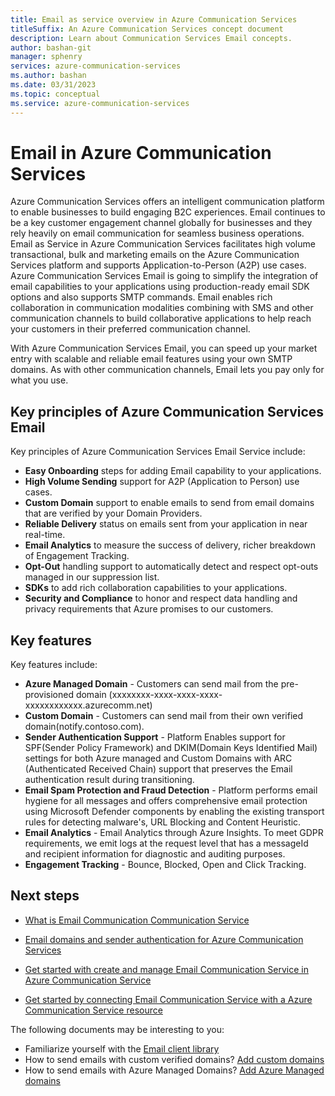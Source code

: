 ```yaml
---
title: Email as service overview in Azure Communication Services
titleSuffix: An Azure Communication Services concept document
description: Learn about Communication Services Email concepts.
author: bashan-git
manager: sphenry
services: azure-communication-services
ms.author: bashan
ms.date: 03/31/2023
ms.topic: conceptual
ms.service: azure-communication-services
---
```

# Email in Azure Communication Services

Azure Communication Services offers an intelligent communication platform to enable businesses to build engaging B2C experiences. Email continues to be a key customer engagement channel globally for businesses and they rely heavily on email communication for seamless business operations. Email as Service in Azure Communication Services facilitates high volume transactional, bulk and marketing emails on the Azure Communication Services platform and supports Application-to-Person (A2P) use cases. Azure Communication Services Email is going to simplify the integration of email capabilities to your applications using production-ready email SDK options and also supports SMTP commands. Email enables rich collaboration in communication modalities combining with SMS and other communication channels to build collaborative applications to help reach your customers in their preferred communication channel.

With Azure Communication Services Email, you can speed up your market entry with scalable and reliable email features using your own SMTP domains. As with other communication channels, Email lets you pay only for what you use.

## Key principles of Azure Communication Services Email
Key principles of Azure Communication Services Email Service include:

- **Easy Onboarding** steps for adding Email capability to your applications.
- **High Volume Sending** support for A2P (Application to Person) use cases.
- **Custom Domain** support to enable emails to send from email domains that are verified by your Domain Providers.
- **Reliable Delivery** status on emails sent from your application in near real-time.
- **Email Analytics** to measure the success of delivery, richer breakdown of  Engagement Tracking.
- **Opt-Out** handling support to automatically detect and respect opt-outs managed in our suppression list.
- **SDKs** to add rich collaboration capabilities to your applications.
- **Security and Compliance** to honor and respect data handling and privacy requirements that Azure promises to our customers. 

## Key features
Key features include:

- **Azure Managed Domain** - Customers can send mail from the pre-provisioned domain (xxxxxxxx-xxxx-xxxx-xxxx-xxxxxxxxxxxx.azurecomm.net) 
- **Custom Domain** - 	Customers can send mail from their own verified domain(notify.contoso.com).
- **Sender Authentication Support** - 	Platform Enables support for SPF(Sender Policy Framework) and DKIM(Domain Keys Identified Mail) settings for both Azure managed and Custom Domains with ARC (Authenticated Received Chain) support that preserves the Email authentication result during transitioning.
- **Email Spam Protection and Fraud Detection** - Platform performs email hygiene for all messages and offers comprehensive email protection using Microsoft Defender components by enabling the existing transport rules for detecting malware's, URL Blocking and Content Heuristic. 
- **Email Analytics** -	 Email Analytics through Azure Insights. To meet GDPR requirements, we emit logs at the request level that has a messageId and recipient information for diagnostic and auditing purposes. 
- **Engagement Tracking** - Bounce, Blocked, Open and Click Tracking.

## Next steps

* [What is Email Communication Communication Service](./prepare-email-communication-resource.md)

* [Email domains and sender authentication for Azure Communication Services](./email-domain-and-sender-authentication.md)

* [Get started with create and manage Email Communication Service in Azure Communication Service](../../quickstarts/email/create-email-communication-resource.md)

* [Get started by connecting Email Communication Service with a Azure Communication Service resource](../../quickstarts/email/connect-email-communication-resource.md)

The following documents may be interesting to you:

- Familiarize yourself with the [Email client library](../email/sdk-features.md)
- How to send emails with custom verified domains? [Add custom domains](../../quickstarts/email/add-custom-verified-domains.md)
- How to send emails with Azure Managed Domains? [Add Azure Managed domains](../../quickstarts/email/add-azure-managed-domains.md)
